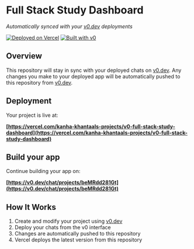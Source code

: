 # Full Stack Study Dashboard

*Automatically synced with your [v0.dev](https://v0.dev) deployments*

[![Deployed on Vercel](https://img.shields.io/badge/Deployed%20on-Vercel-black?style=for-the-badge&logo=vercel)](https://vercel.com/kanha-khantaals-projects/v0-full-stack-study-dashboard)
[![Built with v0](https://img.shields.io/badge/Built%20with-v0.dev-black?style=for-the-badge)](https://v0.dev/chat/projects/beMRdd281Gt)

## Overview

This repository will stay in sync with your deployed chats on [v0.dev](https://v0.dev).
Any changes you make to your deployed app will be automatically pushed to this repository from [v0.dev](https://v0.dev).

## Deployment

Your project is live at:

**[https://vercel.com/kanha-khantaals-projects/v0-full-stack-study-dashboard](https://vercel.com/kanha-khantaals-projects/v0-full-stack-study-dashboard)**

## Build your app

Continue building your app on:

**[https://v0.dev/chat/projects/beMRdd281Gt](https://v0.dev/chat/projects/beMRdd281Gt)**

## How It Works

1. Create and modify your project using [v0.dev](https://v0.dev)
2. Deploy your chats from the v0 interface
3. Changes are automatically pushed to this repository
4. Vercel deploys the latest version from this repository